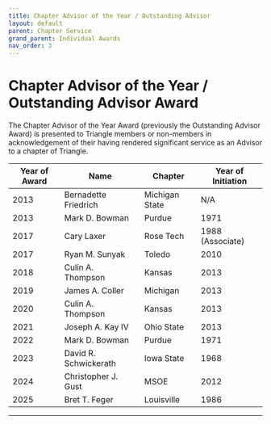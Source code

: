 ```yaml
---
title: Chapter Advisor of the Year / Outstanding Advisor
layout: default
parent: Chapter Service
grand_parent: Individual Awards
nav_order: 3
---
```

# Chapter Advisor of the Year / Outstanding Advisor Award

The Chapter Advisor of the Year Award (previously the Outstanding Advisor Award) is presented to Triangle members or non-members in acknowledgement of their having rendered significant service as an Advisor to a chapter of Triangle.

|Year of Award|Name|Chapter|Year of Initiation |
|---|---|---|---|
|2013|Bernadette Friedrich|Michigan State|N/A|
|2013|Mark D. Bowman|Purdue|1971|
|2017|Cary Laxer|Rose Tech|1988 (Associate)|
|2017|Ryan M. Sunyak|Toledo|2010|
|2018|Culin A. Thompson|Kansas|2013|
|2019|James A. Coller|Michigan|2013|
|2020|Culin A. Thompson|Kansas|2013|
|2021|Joseph A. Kay IV|Ohio State|2013|
|2022|Mark D. Bowman|Purdue|1971|
|2023|David R. Schwickerath|Iowa State|1968|
|2024|Christopher J. Gust|MSOE|2012|
|2025|Bret T. Feger|Louisville|1986|

----